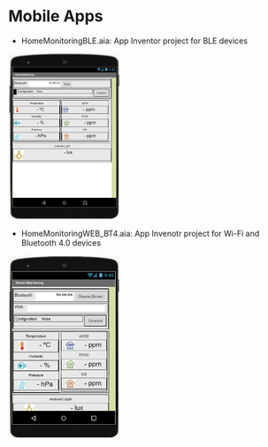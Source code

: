 # Mobile Apps

- HomeMonitoringBLE.aia: App Inventor project for BLE devices

<img src="../images/app_ble.jpg" width="40%" alt="App Inventor project for BLE">

- HomeMonitoringWEB_BT4.aia: App Invenotr project for Wi-Fi and Bluetooth 4.0 devices

<img src="../images/app_web.jpg" width="40%" alt="App Inventor project for WEB">